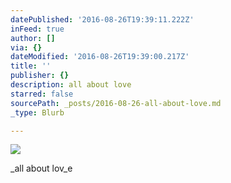 ```yaml
---
datePublished: '2016-08-26T19:39:11.222Z'
inFeed: true
author: []
via: {}
dateModified: '2016-08-26T19:39:00.217Z'
title: ''
publisher: {}
description: all about love
starred: false
sourcePath: _posts/2016-08-26-all-about-love.md
_type: Blurb

---
```

![](https://the-grid-user-content.s3-us-west-2.amazonaws.com/b5223e02-aa3c-4f18-81a6-873fb96041c7.jpg)

_all about lov_e